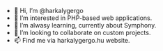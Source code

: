 - 👋 Hi, I’m @harkalygergo
- 👀 I’m interested in PHP-based web applications.
- 🌱 I’m alwasy learning, currently about Symphony. 
- 💞️ I’m looking to collaborate on custom projects.
- 📫 Find me via harkalygergo.hu website.

<!---
harkalygergo/harkalygergo is a ✨ special ✨ repository because its `README.md` (this file) appears on your GitHub profile.
You can click the Preview link to take a look at your changes.
--->
